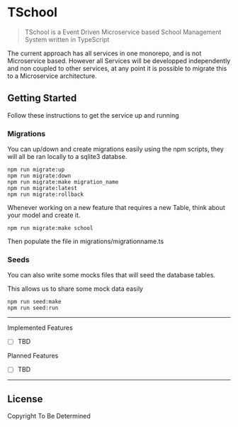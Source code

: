 # TSchool

> TSchool is a Event Driven Microservice based School Management System written in TypeScript

The current approach has all services in one monorepo, and is not Microservice based. However all Services will be developped independently and non coupled to other services, at any point it is possible to migrate this to a Microservice architecture.

## Getting Started

Follow these instructions to get the service up and running

### Migrations

You can up/down and create migrations easily using the npm scripts, they will all be ran locally to a sqlite3 databse.

```
npm run migrate:up
npm run migrate:down
npm run migrate:make migration_name
npm run migrate:latest
npm run migrate:rollback
```

Whenever working on a new feature that requires a new Table, think about your model and create it.

```
npm run migrate:make school
```

Then populate the file in migrations/migrationname.ts

### Seeds

You can also write some mocks files that will seed the database tables.

This allows us to share some mock data easily

```
npm run seed:make
npm run seed:run
```

---

Implemented Features

- [ ] TBD

Planned Features

- [ ] TBD

---

## License

Copyright To Be Determined
